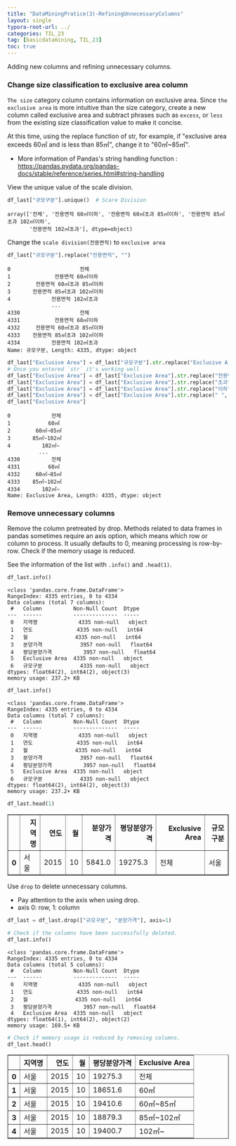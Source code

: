 ```yaml
---
title: "DataMiningPratice(3)-RefiningUnnecessaryColumns"
layout: single
typora-root-url: ../
categories: TIL_23
tag: [basicdatamining, TIL_23]
toc: true
---
```


Adding new columns and refining unnecessary columns.



### Change size classification to exclusive area column

`The size` category column contains information on exclusive area. Since `the exclusive area` is more intuitive than the size category, create a new column called exclusive area and subtract phrases such as `excess`, or `less` from the existing size classification value to make it concise.

At this time, using the replace function of str, for example, if "exclusive area exceeds 60㎡ and is less than 85㎡", change it to "60㎡~85㎡".

* More information of Pandas's string handling function :  https://pandas.pydata.org/pandas-docs/stable/reference/series.html#string-handling

View the unique value of the scale division.


```python
df_last["규모구분"].unique()  # Scare Division
```




    array(['전체', '전용면적 60㎡이하', '전용면적 60㎡초과 85㎡이하', '전용면적 85㎡초과 102㎡이하',
           '전용면적 102㎡초과'], dtype=object)



Change the `scale division(전용면적)` to `exclusive area`


```python
df_last["규모구분"].replace("전용면적", "")
```




    0                      전체
    1              전용면적 60㎡이하
    2        전용면적 60㎡초과 85㎡이하
    3       전용면적 85㎡초과 102㎡이하
    4             전용면적 102㎡초과
                  ...        
    4330                   전체
    4331           전용면적 60㎡이하
    4332     전용면적 60㎡초과 85㎡이하
    4333    전용면적 85㎡초과 102㎡이하
    4334          전용면적 102㎡초과
    Name: 규모구분, Length: 4335, dtype: object




```python
df_last["Exclusive Area"] = df_last["규모구분"].str.replace("Exclusive Area", "")  
# Once you entered `str` it's working well
df_last["Exclusive Area"] = df_last["Exclusive Area"].str.replace("전용면적", "")
df_last["Exclusive Area"] = df_last["Exclusive Area"].str.replace("초과", "~")
df_last["Exclusive Area"] = df_last["Exclusive Area"].str.replace("이하", "")
df_last["Exclusive Area"] = df_last["Exclusive Area"].str.replace(" ", "").str.strip()
df_last["Exclusive Area"]
```




    0             전체
    1            60㎡
    2        60㎡~85㎡
    3       85㎡~102㎡
    4          102㎡~
              ...   
    4330          전체
    4331         60㎡
    4332     60㎡~85㎡
    4333    85㎡~102㎡
    4334       102㎡~
    Name: Exclusive Area, Length: 4335, dtype: object



### Remove unnecessary columns

Remove the column pretreated by drop. Methods related to data frames in pandas sometimes require an axis option, which means which row or column to process. It usually defaults to 0, meaning processing is row-by-row. Check if the memory usage is reduced.

See the information of the list with `.info()` and `.head(1)`.


```python
df_last.info()
```

    <class 'pandas.core.frame.DataFrame'>
    RangeIndex: 4335 entries, 0 to 4334
    Data columns (total 7 columns):
     #   Column          Non-Null Count  Dtype  
    ---  ------          --------------  -----  
     0   지역명             4335 non-null   object 
     1   연도              4335 non-null   int64  
     2   월               4335 non-null   int64  
     3   분양가격            3957 non-null   float64
     4   평당분양가격          3957 non-null   float64
     5   Exclusive Area  4335 non-null   object 
     6   규모구분            4335 non-null   object 
    dtypes: float64(2), int64(2), object(3)
    memory usage: 237.2+ KB



```python
df_last.info()
```

    <class 'pandas.core.frame.DataFrame'>
    RangeIndex: 4335 entries, 0 to 4334
    Data columns (total 7 columns):
     #   Column          Non-Null Count  Dtype  
    ---  ------          --------------  -----  
     0   지역명             4335 non-null   object 
     1   연도              4335 non-null   int64  
     2   월               4335 non-null   int64  
     3   분양가격            3957 non-null   float64
     4   평당분양가격          3957 non-null   float64
     5   Exclusive Area  4335 non-null   object 
     6   규모구분            4335 non-null   object 
    dtypes: float64(2), int64(2), object(3)
    memory usage: 237.2+ KB



```python
df_last.head(1)
```




<div>
<style scoped>
    .dataframe tbody tr th:only-of-type {
        vertical-align: middle;
    }


    .dataframe tbody tr th {
        vertical-align: top;
    }
    
    .dataframe thead th {
        text-align: right;
    }

</style>

<table border="1" class="dataframe">
  <thead>
    <tr style="text-align: right;">
      <th></th>
      <th>지역명</th>
      <th>연도</th>
      <th>월</th>
      <th>분양가격</th>
      <th>평당분양가격</th>
      <th>Exclusive Area</th>
      <th>규모구분</th>
    </tr>
  </thead>
  <tbody>
    <tr>
      <th>0</th>
      <td>서울</td>
      <td>2015</td>
      <td>10</td>
      <td>5841.0</td>
      <td>19275.3</td>
      <td>전체</td>
      <td>서울</td>
    </tr>
  </tbody>
</table>

</div>



Use `drop` to delete unnecessary columns.

* Pay attention to the axis when using drop.
* axis 0: row, 1: column


```python
df_last = df_last.drop(["규모구분", "분양가격"], axis=1)
```


```python
# Check if the columns have been successfully deleted.
df_last.info()
```

    <class 'pandas.core.frame.DataFrame'>
    RangeIndex: 4335 entries, 0 to 4334
    Data columns (total 5 columns):
     #   Column          Non-Null Count  Dtype  
    ---  ------          --------------  -----  
     0   지역명             4335 non-null   object 
     1   연도              4335 non-null   int64  
     2   월               4335 non-null   int64  
     3   평당분양가격          3957 non-null   float64
     4   Exclusive Area  4335 non-null   object 
    dtypes: float64(1), int64(2), object(2)
    memory usage: 169.5+ KB



```python
# Check if memory usage is reduced by removing columns.
df_last.head()
```




<div>
<style scoped>
    .dataframe tbody tr th:only-of-type {
        vertical-align: middle;
    }


    .dataframe tbody tr th {
        vertical-align: top;
    }
    
    .dataframe thead th {
        text-align: right;
    }

</style>

<table border="1" class="dataframe">
  <thead>
    <tr style="text-align: right;">
      <th></th>
      <th>지역명</th>
      <th>연도</th>
      <th>월</th>
      <th>평당분양가격</th>
      <th>Exclusive Area</th>
    </tr>
  </thead>
  <tbody>
    <tr>
      <th>0</th>
      <td>서울</td>
      <td>2015</td>
      <td>10</td>
      <td>19275.3</td>
      <td>전체</td>
    </tr>
    <tr>
      <th>1</th>
      <td>서울</td>
      <td>2015</td>
      <td>10</td>
      <td>18651.6</td>
      <td>60㎡</td>
    </tr>
    <tr>
      <th>2</th>
      <td>서울</td>
      <td>2015</td>
      <td>10</td>
      <td>19410.6</td>
      <td>60㎡~85㎡</td>
    </tr>
    <tr>
      <th>3</th>
      <td>서울</td>
      <td>2015</td>
      <td>10</td>
      <td>18879.3</td>
      <td>85㎡~102㎡</td>
    </tr>
    <tr>
      <th>4</th>
      <td>서울</td>
      <td>2015</td>
      <td>10</td>
      <td>19400.7</td>
      <td>102㎡~</td>
    </tr>
  </tbody>
</table>

</div>

